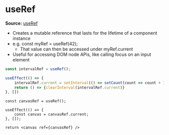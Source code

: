 # useRef
**Source:** [useRef](https://www.react.express/hooks/useref)

- Creates a mutable reference that lasts for the lifetime of a component instance
- e.g. const myRef = useRef(42);
	- That value can then be accessed under myRef.current
- Useful for accessing DOM node APis, like calling focus on an input element

```JavaScript
const intervalRef = useRef();

useEffect(() => {
	intervalRef.current = setInterval(() => setCount(count => count + 1), 1000);
	return () => {clearInterval(intervalRef.current)}
}, [])

```

```JSX
const canvasRef = useRef();

useEffect(() => {
	const canvas = canvasRef.current;
}, []);

return <canvas ref={canvasRef} />
```

